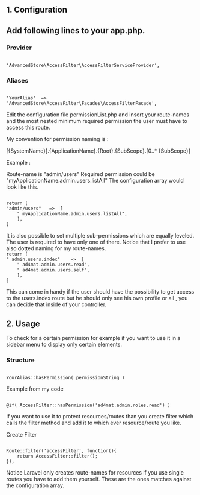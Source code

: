 <h2>1. Configuration<h2>

<p>
Add following lines to your app.php.
</p>

<h3>Provider</h3>
<code>
'AdvancedStore\AccessFilter\AccessFilterServiceProvider',
</code>

<h3>Aliases</h3>
<code>
'YourAlias'  => 'AdvancedStore\AccessFilter\Facades\AccessFilterFacade',
</code>

<p>
Edit the configuration file permissionList.php and insert your
route-names and the most nested minimum required permission the user
must have to access this route.
</p>

<p>
My convention for permission naming is :
</p>

[{SystemName}].{ApplicationName}.{Root}.{SubScope}.[0..* {SubScope}]
<p>
Example :
</p>
<p>
Route-name is "admin/users"
Required permission could be "myApplicationName.admin.users.listAll"
The configuration array would look like this.
</p>
<p>
<code>
return [
"admin/users"	=>	[
	" myApplicationName.admin.users.listAll",
	],
]
</code>
</p>
It is also possible to set multiple sub-permissions which are equally leveled.
The user is required to have only one of there. Notice that I prefer to use
also dotted naming for my route-names.

<code>
return [
" admin.users.index"	=>	[
	" ad4mat.admin.users.read",
	" ad4mat.admin.users.self",
	],
]
</code>
<p>
This can come in handy if the user should have the possibility to get
access to the users.index route but he should only see his own profile or all
, you can decide that inside of your controller.
</p>
<h2>2. Usage</h2>
<p>
To check for a certain permission for example if you want to use it in a
sidebar menu to display only certain elements.
</p>

<h3>Structure</h3>

<code>
YourAlias::hasPermission( permissionString )
</code>

Example from my code

<code>
@if( AccessFilter::hasPermission('ad4mat.admin.roles.read') )
</code>

<p>
If you want to use it to protect resources/routes than you create filter which
calls the filter method and add it to which ever resource/route you like.
</p>

<p>Create Filter</p>
<code>
Route::filter('accessFilter', function(){
    return AccessFilter::filter();
});
</code>

<p>
Notice Laravel only creates route-names for resources if you use single routes
you have to add them yourself. These are the ones matches against the configuration array.
</p>